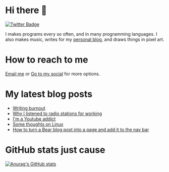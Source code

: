 # Hi there 👋

<!--
**HoangTuan110/HoangTuan110** is a ✨ _special_ ✨ repository because its `README.md` (this file) appears on your GitHub profile.

Here are some ideas to get you started:

- 🔭 I’m currently working on ...
- 🌱 I’m currently learning ...
- 👯 I’m looking to collaborate on ...
- 🤔 I’m looking for help with ...
- 💬 Ask me about ...
- 📫 How to reach me: ...
- 😄 Pronouns: ...
- ⚡ Fun fact: ...
-->

[![Twitter Badge](https://img.shields.io/badge/Twitter-Profile-informational?style=flat&logo=twitter&logoColor=white&color=1CA2F1)](https://twitter.com/DangHoangTuan20)

I makes programs every so often, and in many programming languages. I also makes music, writes for my [personal blog](https://tsk.bearblog.dev), and draws things in pixel art.

# How to reach to me

[Email me](mailto:mail@dht.anonaddy.me) or [Go to my social](https://tsk.bearblog.dev/social-media/) for more options.

# My latest blog posts
<!-- BLOG-POST-LIST:START -->
- [Writing burnout](https://tsk.bearblog.dev/writing-burnout/)
- [Why I listened to radio stations for working](https://tsk.bearblog.dev/why-i-listened-to-radio-stations-for-working/)
- [I&#39;m a Youtube addict](https://tsk.bearblog.dev/im-a-youtube-addict/)
- [Some thoughts on Linux](https://tsk.bearblog.dev/some-thoughts-on-linux/)
- [How to turn a Bear blog post into a page and add it to the nav bar](https://tsk.bearblog.dev/how-to-turn-a-bear-blog-post-into-a-page-and-add-it-to-the-nav-bar/)
<!-- BLOG-POST-LIST:END -->

# GitHub stats just cause

[![Anurag's GitHub stats](https://github-readme-stats.vercel.app/api?username=HoangTuan110)](https://github.com/anuraghazra/github-readme-stats)
